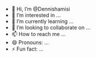 - 👋 Hi, I’m @Dennishamisi
- 👀 I’m interested in ...
- 🌱 I’m currently learning ...
- 💞️ I’m looking to collaborate on ...
- 📫 How to reach me ...
- 😄 Pronouns: ...
- ⚡ Fun fact: ...

<!---
Dennishamisi/Dennishamisi is a ✨ special ✨ repository because its `README.md` (this file) appears on your GitHub profile.
You can click the Preview link to take a look at your changes.
--->
